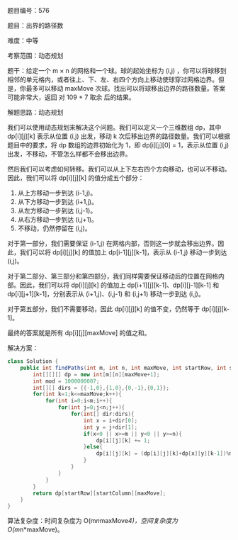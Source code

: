 题目编号：576

题目：出界的路径数

难度：中等

考察范围：动态规划

题干：给定一个 m × n 的网格和一个球。球的起始坐标为 (i,j) ，你可以将球移到相邻的单元格内，或者往上、下、左、右四个方向上移动使球穿过网格边界。但是，你最多可以移动 maxMove 次球。找出可以将球移出边界的路径数量。答案可能非常大，返回 对 109 + 7 取余 后的结果。

解题思路：动态规划

我们可以使用动态规划来解决这个问题。我们可以定义一个三维数组 dp，其中 dp[i][j][k] 表示从位置 (i,j) 出发，移动 k 次后移出边界的路径数量。我们可以根据题目中的要求，将 dp 数组的边界初始化为 1，即 dp[i][j][0] = 1，表示从位置 (i,j) 出发，不移动，不管怎么样都不会移出边界。

然后我们可以考虑如何转移。我们可以从上下左右四个方向移动，也可以不移动。因此，我们可以将 dp[i][j][k] 的值分成五个部分：

1. 从上方移动一步到达 (i-1,j)。
2. 从下方移动一步到达 (i+1,j)。
3. 从左方移动一步到达 (i,j-1)。
4. 从右方移动一步到达 (i,j+1)。
5. 不移动，仍然停留在 (i,j)。

对于第一部分，我们需要保证 (i-1,j) 在网格内部，否则这一步就会移出边界。因此，我们可以将 dp[i][j][k] 的值加上 dp[i-1][j][k-1]，表示从 (i-1,j) 移动一步到达 (i,j)。

对于第二部分、第三部分和第四部分，我们同样需要保证移动后的位置在网格内部。因此，我们可以将 dp[i][j][k] 的值加上 dp[i+1][j][k-1]、dp[i][j-1][k-1] 和 dp[i][j+1][k-1]，分别表示从 (i+1,j)、(i,j-1) 和 (i,j+1) 移动一步到达 (i,j)。

对于第五部分，我们不需要移动，因此 dp[i][j][k] 的值不变，仍然等于 dp[i][j][k-1]。

最终的答案就是所有 dp[i][j][maxMove] 的值之和。

解决方案：

```java
class Solution {
    public int findPaths(int m, int n, int maxMove, int startRow, int startColumn) {
        int[][][] dp = new int[m][n][maxMove+1];
        int mod = 1000000007;
        int[][] dirs = {{-1,0},{1,0},{0,-1},{0,1}};
        for(int k=1;k<=maxMove;k++){
            for(int i=0;i<m;i++){
                for(int j=0;j<n;j++){
                    for(int[] dir:dirs){
                        int x = i+dir[0];
                        int y = j+dir[1];
                        if(x<0 || x>=m || y<0 || y>=n){
                            dp[i][j][k] += 1;
                        }else{
                            dp[i][j][k] = (dp[i][j][k]+dp[x][y][k-1])%mod;
                        }
                    }
                }
            }
        }
        return dp[startRow][startColumn][maxMove];
    }
}
```

算法复杂度：时间复杂度为 O(m*n*maxMove*4)，空间复杂度为 O(m*n*maxMove)。